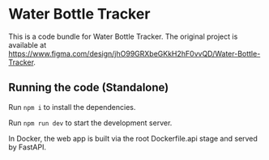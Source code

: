 
  # Water Bottle Tracker

  This is a code bundle for Water Bottle Tracker. The original project is available at https://www.figma.com/design/jhO99GRXbeGKkH2hF0vvQD/Water-Bottle-Tracker.

  ## Running the code (Standalone)

  Run `npm i` to install the dependencies.

  Run `npm run dev` to start the development server.

  In Docker, the web app is built via the root Dockerfile.api stage and served by FastAPI.
  